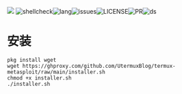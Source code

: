![](https://opengraph.githubassets.com/0/UtermuxBlog/termux-metasploit)
![shellcheck](https://img.shields.io/github/workflow/status/UtermuxBlog/termux-metasploit/shellcheck?style=flat-square)![lang](https://img.shields.io/github/languages/top/UtermuxBlog/termux-metasploit?style=flat-square)![issues](https://img.shields.io/github/issues/UtermuxBlog/termux-metasploit?style=flat-square)![LICENSE](https://img.shields.io/github/license/UtermuxBlog/termux-metasploit?style=flat-square)![PR](https://img.shields.io/github/issues-pr/UtermuxBlog/termux-metasploit?style=flat-square)![ds](https://img.shields.io/github/discussions/UtermuxBlog/termux-metasploit?style=flat-square)

# 安装  
```shell
pkg install wget 
wget https://ghproxy.com/github.com/UtermuxBlog/termux-metasploit/raw/main/installer.sh
chmod +x installer.sh
./installer.sh
```
